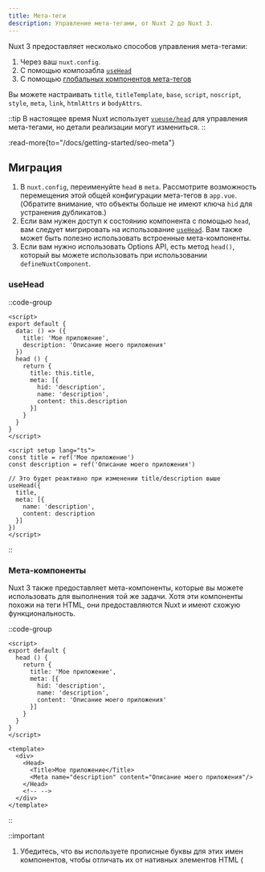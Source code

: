 ```yaml
---
title: Мета-теги
description: Управление мета-тегами, от Nuxt 2 до Nuxt 3.
---
```


Nuxt 3 предоставляет несколько способов управления мета-тегами:
1. Через ваш `nuxt.config`.
2. С помощью композабла [`useHead`](/docs/api/composables/use-head)
3. С помощью [глобальных компонентов мета-тегов](/docs/getting-started/seo-meta)

Вы можете настраивать `title`, `titleTemplate`, `base`, `script`, `noscript`, `style`, `meta`, `link`, `htmlAttrs` и `bodyAttrs`.

::tip
В настоящее время Nuxt использует [`vueuse/head`](https://github.com/vueuse/head) для управления мета-тегами, но детали реализации могут измениться.
::

:read-more{to="/docs/getting-started/seo-meta"}

## Миграция

1. В `nuxt.config`, переименуйте `head` в `meta`. Рассмотрите возможность перемещения этой общей конфигурации мета-тегов в `app.vue`. (Обратите внимание, что объекты больше не имеют ключа `hid` для устранения дубликатов.)
2. Если вам нужен доступ к состоянию компонента с помощью `head`, вам следует мигрировать на использование [`useHead`](/docs/api/composables/use-head). Вам также может быть полезно использовать встроенные мета-компоненты.
3. Если вам нужно использовать Options API, есть метод `head()`, который вы можете использовать при использовании `defineNuxtComponent`.

### useHead

::code-group

```vue [Nuxt 2]
<script>
export default {
  data: () => ({
    title: 'Мое приложение',
    description: 'Описание моего приложения'
  })
  head () {
    return {
      title: this.title,
      meta: [{
        hid: 'description',
        name: 'description',
        content: this.description
      }]
    }
  }
}
</script>
```

```vue [Nuxt 3]
<script setup lang="ts">
const title = ref('Мое приложение')
const description = ref('Описание моего приложения')

// Это будет реактивно при изменении title/description выше
useHead({
  title,
  meta: [{
    name: 'description',
    content: description
  }]
})
</script>
```

::

### Мета-компоненты

Nuxt 3 также предоставляет мета-компоненты, которые вы можете использовать для выполнения той же задачи. Хотя эти компоненты похожи на теги HTML, они предоставляются Nuxt и имеют схожую функциональность.

::code-group

```vue [Nuxt 2]
<script>
export default {
  head () {
    return {
      title: 'Мое приложение',
      meta: [{
        hid: 'description',
        name: 'description',
        content: 'Описание моего приложения'
      }]
    }
  }
}
</script>
```

```vue [Nuxt 3]
<template>
  <div>
    <Head>
      <Title>Мое приложение</Title>
      <Meta name="description" content="Описание моего приложения"/>
    </Head>
    <!-- -->
  </div>
</template>
```

::

::important
1. Убедитесь, что вы используете прописные буквы для этих имен компонентов, чтобы отличать их от нативных элементов HTML (<Title> вместо <title>).
2. Вы можете размещать эти компоненты в любом месте шаблона вашей страницы.
::

### Параметры API

```vue [Nuxt 3 (Options API)]
<script>
// если используется метод `head` Options API, необходимо использовать `defineNuxtComponent`
export default defineNuxtComponent({
  head (nuxtApp) {
    // `head` получает приложение nuxt, но не может получить доступ к экземпляру компонента
    return {
      meta: [{
        name: 'description',
        content: 'Это описание моей страницы.'
      }]
    }
  }
})
</script>
```
